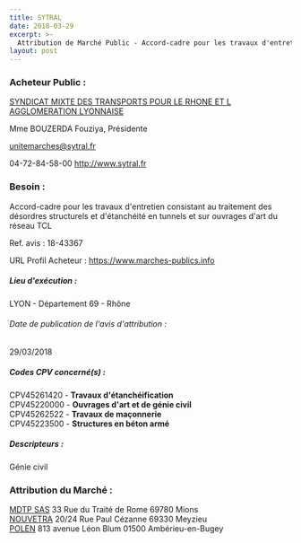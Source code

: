 ```yaml
---
title: SYTRAL
date: 2018-03-29
excerpt: >-
  Attribution de Marché Public - Accord-cadre pour les travaux d'entretien consistant au traitement des désordres structurels et d'étanchéité en tunnels et sur ouvrages d'art du réseau TCL
layout: post
---
```


### Acheteur Public : 
<a href="/acheteur-33/siren-256900994"> SYNDICAT MIXTE DES TRANSPORTS POUR LE RHONE ET L AGGLOMERATION LYONNAISE</a><br/>

Mme BOUZERDA Fouziya, Présidente

unitemarches@sytral.fr

04-72-84-58-00
http://www.sytral.fr
### Besoin :

Accord-cadre pour les travaux d'entretien consistant au traitement des désordres structurels et d'étanchéité en tunnels et sur ouvrages d'art du réseau TCL

Ref. avis : 18-43367

URL Profil Acheteur : https://www.marches-publics.info

##### Lieu d'exécution :

LYON - Département 69 - Rhône

###### Date de publication de l'avis d'attribution : 
29/03/2018

##### Codes CPV concerné(s) :
CPV45261420 - **Travaux d'étanchéification** <br/>
CPV45220000 - **Ouvrages d'art et de génie civil** <br/>
CPV45262522 - **Travaux de maçonnerie** <br/>
CPV45223500 - **Structures en béton armé** <br/>

##### Descripteurs :
Génie civil <br/>

### Attribution du Marché :
<a href="/entreprise-264/siren-487526329"> MDTP SAS</a>    33 Rue du Traité de Rome 69780 Mions <br/>
<a href="/entreprise-254/siren-315919779"> NOUVETRA</a>    20/24 Rue Paul Cézanne 69330 Meyzieu <br/>
<a href="/entreprise-266/siren-523700771"> POLEN</a>    813 avenue Léon Blum 01500 Ambérieu-en-Bugey <br/>
